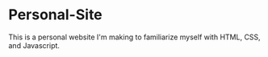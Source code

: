 # Personal-Site
This is a personal website I'm making to familiarize myself with HTML, CSS, and Javascript.
